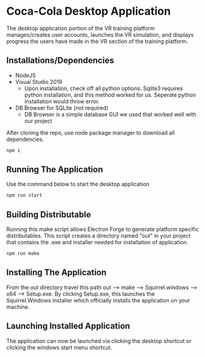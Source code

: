 # Coca-Cola Desktop Application 
The desktop application portion of the VR training platform manages/creates user accounts, launches the VR simulation, and displays progress the users have made in the VR section of the training platform.

## Installations/Dependencies 
* NodeJS
* Visual Studio 2019
  * Upon installation, check off all python options. Sqlite3 requires python installation, and this method worked for us. Seperate python installation would throw error.
* DB Browser for SQLite (not required)
  * DB Browser is a simple database GUI we used that worked well with our project

After cloning the repo, use node package manager to download all dependencies. 
``` bash
npm i
```

## Running The Application
Use the command below to start the desktop application
``` bash
npm run start
```
## Building Distributable 
Running this make script allows Electron Forge to generate platform specific distributables. This script creates a directory named "out" in your project that contains the .exe and installer needed for installation of application.
``` bash
npm run make
```

## Installing The Application
From the out directory travel this path out --> make --> Squirrel.windows --> x64 --> Setup.exe. By clicking Setup.exe, this launches the Squirrel.Windows installer which officially installs the application on your machine. 

## Launching Installed Application 
The application can now be launched via clicking the desktop shortcut or clicking the windows start menu shortcut. 



